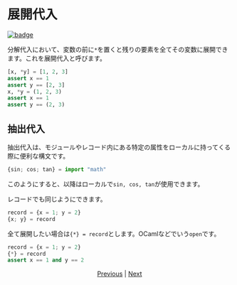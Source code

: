 # 展開代入

[![badge](https://img.shields.io/endpoint.svg?url=https%3A%2F%2Fgezf7g7pd5.execute-api.ap-northeast-1.amazonaws.com%2Fdefault%2Fsource_up_to_date%3Fowner%3Derg-lang%26repos%3Derg%26ref%3Dmain%26path%3Ddoc/EN/syntax/30_spread_syntax.md%26commit_hash%3D8673a0ce564fd282d0ca586642fa7f002e8a3c50)](https://gezf7g7pd5.execute-api.ap-northeast-1.amazonaws.com/default/source_up_to_date?owner=erg-lang&repos=erg&ref=main&path=doc/EN/syntax/30_spread_syntax.md&commit_hash=8673a0ce564fd282d0ca586642fa7f002e8a3c50)

分解代入において、変数の前に`*`を置くと残りの要素を全てその変数に展開できます。これを展開代入と呼びます。

```python
[x, *y] = [1, 2, 3]
assert x == 1
assert y == [2, 3]
x, *y = (1, 2, 3)
assert x == 1
assert y == (2, 3)
```

## 抽出代入

抽出代入は、モジュールやレコード内にある特定の属性をローカルに持ってくる際に便利な構文です。

```python
{sin; cos; tan} = import "math"
```

このようにすると、以降はローカルで`sin, cos, tan`が使用できます。

レコードでも同じようにできます。

```python
record = {x = 1; y = 2}
{x; y} = record
```

全て展開したい場合は`{*} = record`とします。OCamlなどでいう`open`です。

```python
record = {x = 1; y = 2}
{*} = record
assert x == 1 and y == 2
```

<p align='center'>
    <a href='./29_comprehension.md'>Previous</a> | <a href='./31_decorator.md'>Next</a>
</p>
